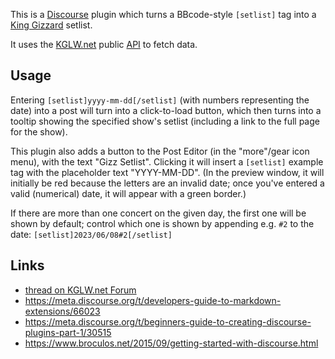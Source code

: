 This is a [Discourse] plugin which turns a BBcode-style `[setlist]` tag into a [King Gizzard](https://kinggizzardandthelizardwizard.com/) setlist.

It uses the [KGLW.net] public [API](https://kglw.net/api/docs.php) to fetch data.


## Usage

Entering `[setlist]yyyy-mm-dd[/setlist]` (with numbers representing the date) into a post will turn into a click-to-load button, which then turns into a tooltip showing the specified show's setlist (including a link to the full page for the show).

This plugin also adds a button to the Post Editor (in the "more"/gear icon menu), with the text "Gizz Setlist". Clicking it will insert a `[setlist]` example tag with the placeholder text "YYYY-MM-DD". (In the preview window, it will initially be red because the letters are an invalid date; once you've entered a valid (numerical) date, it will appear with a green border.)

If there are more than one concert on the given day, the first one will be shown by default; control which one is shown by appending e.g. `#2` to the date: `[setlist]2023/06/08#2[/setlist]`


## Links

* [thread on KGLW.net Forum](https://forum.kglw.net/t/kglw-forum-feature-setlist-popup-code/888)
* https://meta.discourse.org/t/developers-guide-to-markdown-extensions/66023
* https://meta.discourse.org/t/beginners-guide-to-creating-discourse-plugins-part-1/30515
* https://www.broculos.net/2015/09/getting-started-with-discourse.html


[Discourse]: https://discourse.org
[KGLW.net]: https://kglw.net
